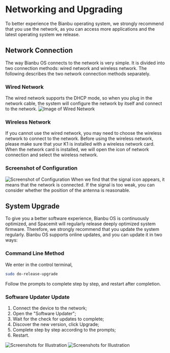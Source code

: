 # Networking and Upgrading
To better experience the Bianbu operating system, we strongly recommend that you use the network, as you can access more applications and the latest operating system we release.
## Network Connection
The way Bianbu OS connects to the network is very simple. It is divided into two connection methods: wired network and wireless network. The following describes the two network connection methods separately.
### Wired Network
The wired network supports the DHCP mode, so when you plug in the network cable, the system will configure the network by itself and connect to the network.
![Image of Wired Network](/img/k1/os/eth.png)
### Wireless Network
If you cannot use the wired network, you may need to choose the wireless network to connect to the network. Before using the wireless network, please make sure that your K1 is installed with a wireless network card.
When the network card is installed, we will open the icon of network connection and select the wireless network.
### Screenshot of Configuration
![Screenshot of Configuration](/img/k1/os/wifi.png)
When we find that the signal icon appears, it means that the network is connected. If the signal is too weak, you can consider whether the position of the antenna is reasonable.
## System Upgrade
To give you a better software experience, Bianbu OS is continuously optimized, and Spacemit will regularly release deeply optimized system firmware. Therefore, we strongly recommend that you update the system regularly.
Bianbu OS supports online updates, and you can update it in two ways:
### Command Line Method
We enter in the control terminal,
```bash
sudo do-release-upgrade
```
Follow the prompts to complete step by step, and restart after completion.
### Software Updater Update
1. Connect the device to the network;
2. Open the "Software Updater";
3. Wait for the check for updates to complete;
4. Discover the new version, click Upgrade;
5. Complete step by step according to the prompts;
6. Restart.


![Screenshots for Illustration](/img/k1/os/package_update.png)
![Screenshots for Illustration](/img/k1/os/package_update1.png)